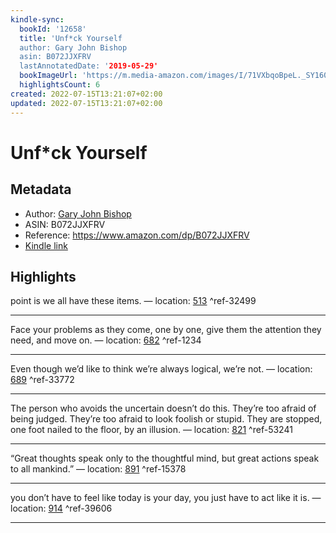 ```yaml
---
kindle-sync:
  bookId: '12658'
  title: 'Unf*ck Yourself
  author: Gary John Bishop
  asin: B072JJXFRV
  lastAnnotatedDate: '2019-05-29'
  bookImageUrl: 'https://m.media-amazon.com/images/I/71VXbqoBpeL._SY160.jpg'
  highlightsCount: 6
created: 2022-07-15T13:21:07+02:00
updated: 2022-07-15T13:21:07+02:00
---
```

# Unf*ck Yourself
## Metadata
* Author: [Gary John Bishop](https://www.amazon.com/Gary-John-Bishop/e/B01M9F5EEN/ref=dp_byline_cont_ebooks_1)
* ASIN: B072JJXFRV
* Reference: https://www.amazon.com/dp/B072JJXFRV
* [Kindle link](kindle://book?action=open&asin=B072JJXFRV)

## Highlights
point is we all have these items. — location: [513](kindle://book?action=open&asin=B072JJXFRV&location=513) ^ref-32499

---
Face your problems as they come, one by one, give them the attention they need, and move on. — location: [682](kindle://book?action=open&asin=B072JJXFRV&location=682) ^ref-1234

---
Even though we’d like to think we’re always logical, we’re not. — location: [689](kindle://book?action=open&asin=B072JJXFRV&location=689) ^ref-33772

---
The person who avoids the uncertain doesn’t do this. They’re too afraid of being judged. They’re too afraid to look foolish or stupid. They are stopped, one foot nailed to the floor, by an illusion. — location: [821](kindle://book?action=open&asin=B072JJXFRV&location=821) ^ref-53241

---
“Great thoughts speak only to the thoughtful mind, but great actions speak to all mankind.” — location: [891](kindle://book?action=open&asin=B072JJXFRV&location=891) ^ref-15378

---
you don’t have to feel like today is your day, you just have to act like it is. — location: [914](kindle://book?action=open&asin=B072JJXFRV&location=914) ^ref-39606

---
